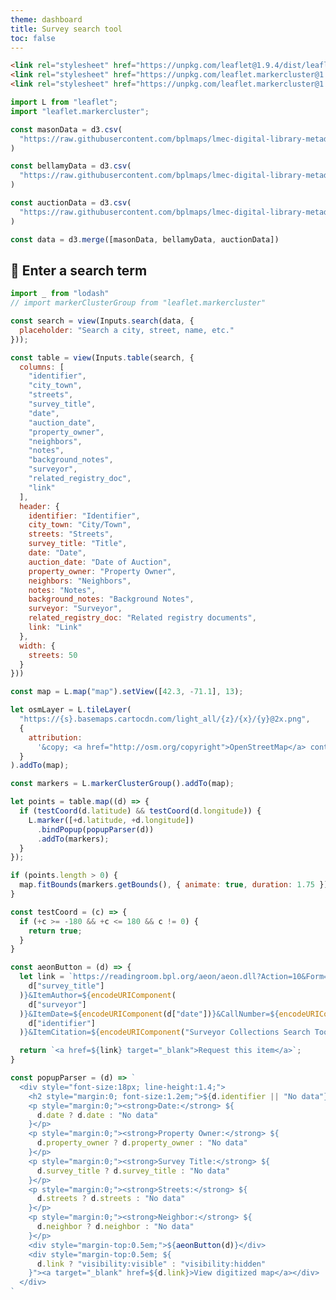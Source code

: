 ```yaml
---
theme: dashboard
title: Survey search tool
toc: false
---
```


```html
<link rel="stylesheet" href="https://unpkg.com/leaflet@1.9.4/dist/leaflet.css">
<link rel="stylesheet" href="https://unpkg.com/leaflet.markercluster@1.5.3/dist/MarkerCluster.css">
<link rel="stylesheet" href="https://unpkg.com/leaflet.markercluster@1.5.3/dist/MarkerCluster.Default.css">
```

```js
import L from "leaflet";
import "leaflet.markercluster";
```

```js
const masonData = d3.csv(
  "https://raw.githubusercontent.com/bplmaps/lmec-digital-library-metadata/main/survey-data/mason.csv"
)
```

```js
const bellamyData = d3.csv(
  "https://raw.githubusercontent.com/bplmaps/lmec-digital-library-metadata/main/survey-data/Bellamy.csv"
)
```

```js
const auctionData = d3.csv(
  "https://raw.githubusercontent.com/bplmaps/lmec-digital-library-metadata/refs/heads/main/survey-data/auction-lot.csv"
)
```

```js
const data = d3.merge([masonData, bellamyData, auctionData])
```

## 🔎 Enter a search term

```js
import _ from "lodash"
// import markerClusterGroup from "leaflet.markercluster"
```

```js
const search = view(Inputs.search(data, {
  placeholder: "Search a city, street, name, etc."
}));
```

```js
const table = view(Inputs.table(search, {
  columns: [
    "identifier",
    "city_town",
    "streets",
    "survey_title",
    "date",
    "auction_date",
    "property_owner",
    "neighbors",
    "notes",
    "background_notes",
    "surveyor",
    "related_registry_doc",
    "link"
  ],
  header: {
    identifier: "Identifier",
    city_town: "City/Town",
    streets: "Streets",
    survey_title: "Title",
    date: "Date",
    auction_date: "Date of Auction",
    property_owner: "Property Owner",
    neighbors: "Neighbors",
    notes: "Notes",
    background_notes: "Background Notes",
    surveyor: "Surveyor",
    related_registry_doc: "Related registry documents",
    link: "Link"
  },
  width: {
    streets: 50
  }
}))
```

<div class="grid grid-cols-1" style="grid-auto-rows: 400px;" width="640">
  <div class="card" id="map" style="padding: 0">
  </div>
</div>

```js
const map = L.map("map").setView([42.3, -71.1], 13);
```

```js
let osmLayer = L.tileLayer(
  "https://{s}.basemaps.cartocdn.com/light_all/{z}/{x}/{y}@2x.png",
  {
    attribution:
      '&copy; <a href="http://osm.org/copyright">OpenStreetMap</a> contributors'
  }
).addTo(map);

const markers = L.markerClusterGroup().addTo(map);

let points = table.map((d) => {
  if (testCoord(d.latitude) && testCoord(d.longitude)) {
    L.marker([+d.latitude, +d.longitude])
      .bindPopup(popupParser(d))
      .addTo(markers);
  }
});

if (points.length > 0) {
  map.fitBounds(markers.getBounds(), { animate: true, duration: 1.75 });
}
```

<!-- functions and data -->

```js
const testCoord = (c) => {
  if (+c >= -180 && +c <= 180 && c != 0) {
    return true;
  }
}
```

```js
const aeonButton = (d) => {
  let link = `https://readingroom.bpl.org/aeon/aeon.dll?Action=10&Form=20&Value=GenericRequestMaps&ItemTitle=${encodeURIComponent(
    d["survey_title"]
  )}&ItemAuthor=${encodeURIComponent(
    d["surveyor"]
  )}&ItemDate=${encodeURIComponent(d["date"])}&CallNumber=${encodeURIComponent(
    d["identifier"]
  )}&ItemCitation=${encodeURIComponent("Surveyor Collections Search Tool")}`;

  return `<a href=${link} target="_blank">Request this item</a>`;
}
```

```js
const popupParser = (d) => `
  <div style="font-size:18px; line-height:1.4;">
    <h2 style="margin:0; font-size:1.2em;">${d.identifier || "No data"}</h2><br>
    <p style="margin:0;"><strong>Date:</strong> ${
      d.date ? d.date : "No data"
    }</p>
    <p style="margin:0;"><strong>Property Owner:</strong> ${
      d.property_owner ? d.property_owner : "No data"
    }</p>
    <p style="margin:0;"><strong>Survey Title:</strong> ${
      d.survey_title ? d.survey_title : "No data"
    }</p>
    <p style="margin:0;"><strong>Streets:</strong> ${
      d.streets ? d.streets : "No data"
    }</p>
    <p style="margin:0;"><strong>Neighbor:</strong> ${
      d.neighbor ? d.neighbor : "No data"
    }</p>
    <div style="margin-top:0.5em;">${aeonButton(d)}</div>
    <div style="margin-top:0.5em; ${
      d.link ? "visibility:visible" : "visibility:hidden"
    }"><a target="_blank" href=${d.link}>View digitized map</a></div>
  </div>
`
```

<!-- A shared color scale for consistency, sorted by the number of launches -->

<!-- ```js
const color = Plot.scale({
  color: {
    type: "categorical",
    domain: d3.groupSort(launches, (D) => -D.length, (d) => d.state).filter((d) => d !== "Other"),
    unknown: "var(--theme-foreground-muted)"
  }
});
``` -->

<!-- Cards with big numbers -->

<!-- <div class="grid grid-cols-4">
  <div class="card">
    <h2>United States 🇺🇸</h2>
    <span class="big">${launches.filter((d) => d.stateId === "US").length.toLocaleString("en-US")}</span>
  </div>
  <div class="card">
    <h2>Russia 🇷🇺 <span class="muted">/ Soviet Union</span></h2>
    <span class="big">${launches.filter((d) => d.stateId === "SU" || d.stateId === "RU").length.toLocaleString("en-US")}</span>
  </div>
  <div class="card">
    <h2>China 🇨🇳</h2>
    <span class="big">${launches.filter((d) => d.stateId === "CN").length.toLocaleString("en-US")}</span>
  </div>
  <div class="card">
    <h2>Other</h2>
    <span class="big">${launches.filter((d) => d.stateId !== "US" && d.stateId !== "SU" && d.stateId !== "RU" && d.stateId !== "CN").length.toLocaleString("en-US")}</span>
  </div>
</div> -->

<!-- Plot of launch history -->

<!-- ```js
function launchTimeline(data, {width} = {}) {
  return Plot.plot({
    title: "Launches over the years",
    width,
    height: 300,
    y: {grid: true, label: "Launches"},
    color: {...color, legend: true},
    marks: [
      Plot.rectY(data, Plot.binX({y: "count"}, {x: "date", fill: "state", interval: "year", tip: true})),
      Plot.ruleY([0])
    ]
  });
}
``` -->

<!-- <div class="grid grid-cols-1">
  <div class="card">
    ${resize((width) => launchTimeline(launches, {width}))}
  </div>
</div> -->

<!-- Plot of launch vehicles -->

<!-- ```js
function vehicleChart(data, {width}) {
  return Plot.plot({
    title: "Popular launch vehicles",
    width,
    height: 300,
    marginTop: 0,
    marginLeft: 50,
    x: {grid: true, label: "Launches"},
    y: {label: null},
    color: {...color, legend: true},
    marks: [
      Plot.rectX(data, Plot.groupY({x: "count"}, {y: "family", fill: "state", tip: true, sort: {y: "-x"}})),
      Plot.ruleX([0])
    ]
  });
}
``` -->

<!-- <div class="grid grid-cols-1">
  <div class="card">
    ${resize((width) => vehicleChart(launches, {width}))}
  </div>
</div> -->

<!-- Data: Jonathan C. McDowell, [General Catalog of Artificial Space Objects](https://planet4589.org/space/gcat) -->
